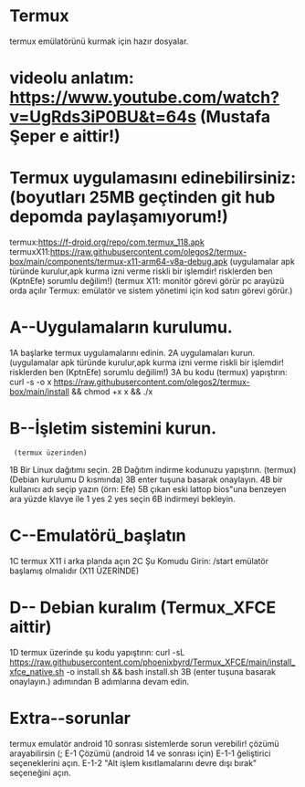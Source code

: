 # Termux
termux emülatörünü kurmak için hazır dosyalar. 

# videolu anlatım: https://www.youtube.com/watch?v=UgRds3iP0BU&t=64s (Mustafa Şeper e aittir!)

# Termux uygulamasını edinebilirsiniz:(boyutları 25MB geçtinden git hub depomda paylaşamıyorum!)
termux:https://f-droid.org/repo/com.termux_118.apk  termuxX11:https://raw.githubusercontent.com/olegos2/termux-box/main/components/termux-x11-arm64-v8a-debug.apk
(uygulamalar apk türünde kurulur,apk kurma izni verme riskli bir işlemdir! risklerden ben (KptnEfe) sorumlu değilim!)
(termux X11: monitör görevi görür pc arayüzü orda açılır Termux: emülatör ve sistem yönetimi için kod satırı görevi görür.)

# A--Uygulamaların kurulumu.

1A başlarke termux uygulamalarını edinin. 
2A uygulamaları kurun. (uygulamalar apk türünde kurulur,apk kurma izni verme riskli bir işlemdir! risklerden ben (KptnEfe) sorumlu değilim!)
3A bu kodu (termux) yapıştırın: curl -s -o x https://raw.githubusercontent.com/olegos2/termux-box/main/install && chmod +x x && ./x


# B--İşletim sistemini kurun.
     (termux üzerinden)
1B Bir Linux dağıtımı seçin.
2B Dağıtım indirme kodunuzu yapıştırın. (termux) (Debian kurulumu D kısmında)
3B enter tuşuna basarak onaylayın.
4B bir kullanıcı adı seçip yazın (örn: Efe)
5B çıkan eski lattop bios"una benzeyen ara yüzde klavye ile 1 yes 2 yes seçin
6B indirmeyi bekleyin.

# C--Emulatörü_başlatın

 1C termux X11 i arka planda açın
 2C Şu Komudu Girin: /start
    emülatör başlamış olmalıdır (X11 ÜZERİNDE)

# D-- Debian kuralım (Termux_XFCE aittir)
 1D termux üzerinde şu kodu yapıştırın: curl -sL https://raw.githubusercontent.com/phoenixbyrd/Termux_XFCE/main/install_xfce_native.sh -o install.sh && bash install.sh
    3B (enter tuşuna basarak onaylayın.) adımından B adımlarına devam edin.


# Extra--sorunlar
 termux emulatör android 10 sonrası sistemlerde sorun verebilir! çözümü arayabilirsin (;
  E-1 Çözümü (android 14 ve sonrası için)
  E-1-1 ğeliştirici seçeneklerini açın.
  E-1-2 "Alt işlem kısıtlamalarını devre dışı bırak" seçeneğini açın.
  
 
